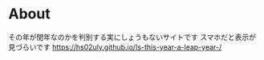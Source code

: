 # About
その年が閏年なのかを判別する実にしょうもないサイトです
スマホだと表示が見づらいです
https://hs02uly.github.io/Is-this-year-a-leap-year-/